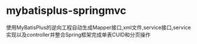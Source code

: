 # mybatisplus-springmvc
使用MyBatisPlus的逆向工程自动生成Mapper接口,xml文件,service接口,service实现以及controller并整合Spring框架完成单表CUID和分页操作